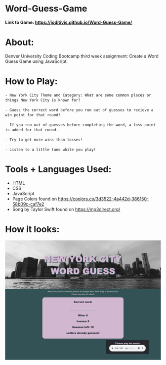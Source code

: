 # Word-Guess-Game
**Link to Game: https://joditivis.github.io/Word-Guess-Game/**

# About:
Denver University Coding Bootcamp third week assignment: Create a Word Guess Game using JavaScript.

# How to Play:
```
- New York City Theme and Category: What are some common places or things New York City is known for?

- Guess the correct word before you run out of guesses to recieve a win point for that round!

- If you run out of guesses before completing the word, a loss point is added for that round.

- Try to get more wins than losses!

- Listen to a little tune while you play!
```

# Tools + Languages Used:
* HTML
* CSS
* JavaScript
* Page Colors found on https://coolors.co/3d3522-4a442d-386150-58b09c-caf7e2
* Song by Taylor Swift found on https://mp3direct.org/

# How it looks:
![Image](gamepage.png)





